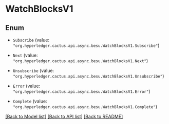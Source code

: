 # WatchBlocksV1

## Enum


* `Subscribe` (value: `"org.hyperledger.cactus.api.async.besu.WatchBlocksV1.Subscribe"`)

* `Next` (value: `"org.hyperledger.cactus.api.async.besu.WatchBlocksV1.Next"`)

* `Unsubscribe` (value: `"org.hyperledger.cactus.api.async.besu.WatchBlocksV1.Unsubscribe"`)

* `Error` (value: `"org.hyperledger.cactus.api.async.besu.WatchBlocksV1.Error"`)

* `Complete` (value: `"org.hyperledger.cactus.api.async.besu.WatchBlocksV1.Complete"`)


[[Back to Model list]](../README.md#documentation-for-models) [[Back to API list]](../README.md#documentation-for-api-endpoints) [[Back to README]](../README.md)


